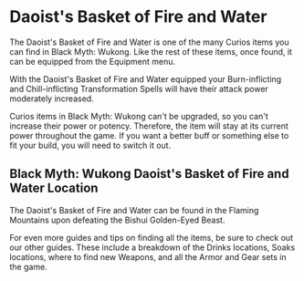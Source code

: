 # Daoist's Basket of Fire and Water

The Daoist's Basket of Fire and Water is one of the many Curios items you can find in Black Myth: Wukong. Like the rest of these items, once found, it can be equipped from the Equipment menu. 

With the Daoist's Basket of Fire and Water equipped your Burn-inflicting and Chill-inflicting Transformation Spells will have their attack power moderately increased. 

Curios items in Black Myth: Wukong can't be upgraded, so you can't increase their power or potency. Therefore, the item will stay at its current power throughout the game. If you want a better buff or something else to fit your build, you will need to switch it out. 

## Black Myth: Wukong Daoist's Basket of Fire and Water Location

The Daoist's Basket of Fire and Water can be found in the Flaming Mountains upon defeating the Bishui Golden-Eyed Beast. 

For even more guides and tips on finding all the items, be sure to check out our other guides. These include a breakdown of the Drinks locations, Soaks locations, where to find new Weapons, and all the Armor and Gear sets in the game. 
